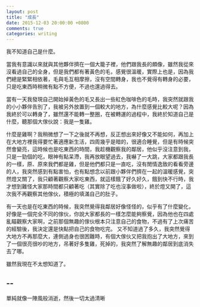 ```yaml
---
layout: post
title: "成長"
date: 2015-12-03 20:00:00 +0800
comments: true
categories: writing
---
```


我不知道自己是什麼。

當我有意識以來就與其他夥伴擠在一個大籠子裡，他們跟我長的頗像，雖然我從來沒看過自己的全身，但是我們都有著黃色的毛，感覺很溫暖，實際上也是，因為我們總是緊緊相依著，毛與毛互相摩擦，沒有空間轉身，我也不覺得有轉身的必要，只是吃東西時稍微有點不方便，不過也還過得去。

當有一天我發現自己開始掉黃色的毛又長出一些紅色咖啡色的毛時，我突然就跟我的小小夥伴告別了，我被另外放置到一個較大的地方，為什麼感覺比較大呢？因為我終於可以轉身了，雖然還不能轉一整圈，在被轉運的過程中，我終於知道自己是什麼，聽那個大傢伙說：我是一隻雞。

什麼是雞啊？我稍微想了一下之後就不再想，反正想出來好像又不能如何，再加上在大地方裡我得要忙著適應新生活，四周幾乎是暗的，很適合睡覺，但是有時候突然會變亮，這時候也是吃東西的時間，我趁機觀察我的鄰居，他似乎沒注意到我，只是一勁個的吃，眼神有點呆滯，我再放眼望過去，我嚇了一大跳，大家都跟我長的一樣，原、原來我們都是雞，但是他們都只是一直吃，沒有閒情逸致的看看旁邊的人，我突然感到有點害怕，也有點想念以前跟小夥伴們擠在一起的溫暖感覺，突然燈又關了，我只顧著觀察大家吃東西，就這樣餓了好久好久，餓到快不行時，我才想到難怪大家那時間都只顧著吃（其實除了吃也沒事做啦），終於燈又開了，這次我不再觀察其他傢伙，積極的填滿自己的肚子。

有一天也是在吃東西的時候，我突然覺得我鄰居好像怪怪的，似乎有了什麼變化，好像是一個完全不同的傢伙，你說大家都長的一樣怎麼能夠察覺，因為他也在四處亂瞄觀察大家啊，之前那個無趣的傢伙根本只注意自己的食物，不過有了上次痛苦的經驗後，我決定還是快點把自己的食物吃完。
又不知道過了多久，我突然覺得大地方不再那麼大，連側過身也很困難時，有個大傢伙又把我抱出了大地方，來到了一個很亮很吵的地方，吊著好多隻雞，死掉的，我突然了解無趣的鄰居到底消失去了哪。

雖然我現在不太想知道了。


## --

單純就像一陣風般消逝，然後一切太過清晰
